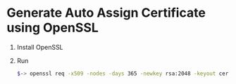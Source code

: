 # Generate Auto Assign Certificate using OpenSSL

1. Install OpenSSL

2. Run

    ```bash    
    $-> openssl req -x509 -nodes -days 365 -newkey rsa:2048 -keyout certificates/server.key -out certificates/server.crt
    ```
